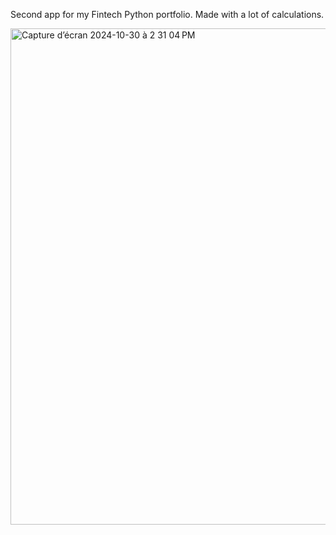 Second app for my Fintech Python portfolio.
Made with a lot of calculations.

<img width="794" alt="Capture d’écran 2024-10-30 à 2 31 04 PM" src="https://github.com/user-attachments/assets/e42c18a4-9f71-4d38-9d10-6e59af31c1f4">
